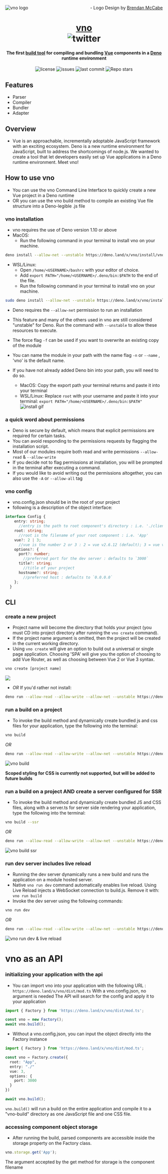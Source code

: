 <img src="./assets/vnologo.svg"
     alt="vno logo"
     style="float: left; margin-right: 10px;" />

<p align='right'> - Logo Design by <a href='https://www.behance.net/bmccabe'>Brendan McCabe</a></p>
<h1 align="center">
	<a href='https://www.vno.land'>vno</a> <br/>
	<img alt="twitter" src="https://img.shields.io/twitter/follow/vno_land?label=%40vno_land&logoColor=%2357d3af&style=social"></h1>
	<h4 align='center'> The first <a href='https://deno.land/x/vno'>build tool</a> for compiling and bundling <a href='https://github.com/vuejs'>Vue</a> components in a <a href='https://github.com/denoland'>Deno</a> runtime environment</h4>

<p align="center">
  <img alt="license" src="https://img.shields.io/github/license/oslabs-beta/vno?color=%2357d3af">
  <img alt="issues" src="https://img.shields.io/github/issues-raw/oslabs-beta/vno?color=yellow">
  <img alt="last commit" src="https://img.shields.io/github/last-commit/oslabs-beta/vno?color=%2357d3af">
  <img alt="Repo stars" src="https://img.shields.io/github/stars/oslabs-beta/vno?logoColor=%2334495e&style=social">
</p>

## Features

- Parser
- Compiler
- Bundler
- Adapter

## Overview

- Vue is an approachable, incrementally adoptable JavaScript framework with an exciting ecosystem. Deno is a new runtime environment for JavaScript, built to address the shortcomings of node.js. We wanted to create a tool that let developers easily set up Vue applications in a Deno runtime environment. Meet vno!

## How to use vno

- You can use the vno Command Line Interface to quickly create a new Vue project in a Deno runtime
- OR you can use the vno build method to compile an existing Vue file structure
  into a Deno-legible .js file

### vno installation

- vno requires the use of Deno version 1.10 or above
- MacOS: 
  - Run the following command in your terminal to install vno on your machine.

```bash
deno install --allow-net --unstable https://deno.land/x/vno/install/vno.ts
```

- WSL/Linux: 
  - Open `/home/<USERNAME>/bashrc` with your editor of choice.
  - Add `export PATH="/home/<USERNAME>/.deno/bin:$PATH` to the end of the file.
  - Run the following command in your terminal to install vno on your machine.

```bash
sudo deno install --allow-net --unstable https://deno.land/x/vno/install/vno.ts
```

- Deno requires the `--allow-net` permission to run an installation
- This feature and many of the others used in vno are still considered
  "unstable" for Deno. Run the command with `--unstable` to allow these
  resources to execute.
- The force flag `-f` can be used if you want to overwrite an existing copy of
  the module
- You can name the module in your path with the name flag `-n` or `--name` ,
  'vno' is the default name.
- If you have not already added Deno bin into your path, you will need to do so.

  - MacOS: Copy the export path your terminal returns and paste it into your terminal
  - WSL/Linux: Replace `root` with your username and paste it into your terminal: 
      `export PATH="/home/<USERNAME>/.deno/bin:$PATH"`
  ![install gif](https://media.giphy.com/media/LVokebNuReGJuwU13R/giphy.gif)

### a quick word about permissions

- Deno is secure by default, which means that explicit permissions are required
  for certain tasks.
- You can avoid responding to the permissions requests by flagging the
  installation script.
- Most of our modules require both read and write permissions `--allow-read` &
  `--allow-write`
- If you decide not to flag permissions at installation, you will be prompted in
  the terminal after executing a command.
- If you would like to avoid writing out the permissions altogether, you
  can also use the `-A` or `--allow-all` tag

### vno config

- vno.config.json should be in the root of your project
- following is a description of the object interface:

```ts
interface Config {
    entry: string;
      //entry is the path to root component's directory : i.e. './client/'
    root: string;
      //root is the filename of your root component : i.e. 'App'
    vue?: 2 | 3;
      //vue is the number 2 or 3 : 2 = vue v2.6.12 (default); 3 = vue v3.0.5 
    options?: {
      port?: number;
        //preferred port for the dev server : defaults to `3000`
      title?: string;
        //title of your project
      hostname?: string;
        //preferred host : defaults to `0.0.0.0`
    };
  }
```

## CLI

### create a new project

- Project name will become the directory that holds your project (you must CD
  into project directory after running the `vno create` command).
- If the project name argument is omitted, then the project will be created in the current working directory.
- Using `vno create` will give an option to build out a universal or single page application. Choosing 'SPA' will give you the option of choosing to add Vue Router, as well as choosing between Vue 2 or Vue 3 syntax.

```bash
vno create [project name]
```

![](https://i.ibb.co/Fw5Sp7n/vno-create.gif)

- _OR_ If you'd rather not install:

```bash
deno run --allow-read --allow-write --allow-net --unstable https://deno.land/x/vno/install/vno.ts create [project name]
```

### run a build on a project

- To invoke the build method and dynamically create bundled js and css files for
  your application, type the following into the terminal:

```bash
vno build
```

_OR_

```bash
deno run --allow-read --allow-write --allow-net --unstable https://deno.land/x/vno/install/vno.ts build
```

![vno build](https://i.ibb.co/jgRFXvc/vno-build.gif)

**Scoped styling for CSS is currently not supported, but will be added to future builds**

### run a build on a project AND create a server configured for SSR

- To invoke the build method and dynamically create bundled JS and CSS files, along with a server.ts for server side rendering your application, type the following into the terminal:

```bash
vno build --ssr
```
_OR_

```bash
deno run --allow-read --allow-write --allow-net --unstable https://deno.land/x/vno/install/vno.ts build --ssr
```

![vno build ssr](https://i.ibb.co/dfPZTH6/vno-build-ssr.gif)

### run dev server includes live reload

- Running the dev server dynamically runs a new build and runs the application
  on a module hosted server.
- Native `vno run dev` command automatically enables live reload. Using Live Reload injects a WebSocket connection to build.js. Remove it with: `vno run build`
- Invoke the dev server using the following commands:

```bash
vno run dev
```

_OR_

```bash
deno run --allow-read --allow-write --allow-net --unstable https://deno.land/x/vno/install/vno.ts run dev
```

![vno run dev & live reload](https://i.ibb.co/c15qK5J/final-live-gif.gif)



# vno as an API

### initializing your application with the api

- You can import vno into your application with the following URL :
  `https://deno.land/x/vno/dist/mod.ts` With a vno.config.json, no argument is
  needed The API will search for the config and apply it to your application

```ts
import { Factory } from 'https://deno.land/x/vno/dist/mod.ts';

const vno = new Factory();
await vno.build();
```

- Without a vno.config.json, you can input the object directly into the Factory
  instance

```ts
import { Factory } from 'https://deno.land/x/vno/dist/mod.ts';

const vno = Factory.create({
  root: "App",
  entry: "./"
  vue: 3,
  options: {
    port: 3000
  }
})

await vno.build();
```

`vno.build()` will run a build on the entire application and compile it to a
"vno-build" directory as one JavaScript file and one CSS file.

### accessing component object storage

- After running the build, parsed components are accessible inside the storage
  property on the Factory class.

```ts
vno.storage.get('App');
```

The argument accepted by the get method for storage is the component filename
